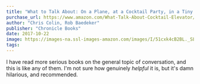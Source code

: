 ```yaml
---
title: "What to Talk About: On a Plane, at a Cocktail Party, in a Tiny Elevator with Your Boss's Boss"
purchase_url: https://www.amazon.com/What-Talk-About-Cocktail-Elevator/dp/1452114501?SubscriptionId=AKIAIVZLK2PABGQI2KAQ&tag=everrail-20&linkCode=xm2&camp=2025&creative=165953&creativeASIN=1452114501
author: "Chris Colin, Rob Baedeker"
publisher: "Chronicle Books"
date: 2017-10-22
image: https://images-na.ssl-images-amazon.com/images/I/51cxk4cB2BL._SL75_.jpg
tags:
---
```


I have read more serious books on the general topic of conversation, and this is like any of them. I'm not sure how genuinely _helpful_ it is, but it's damn hilarious, and recommended.

